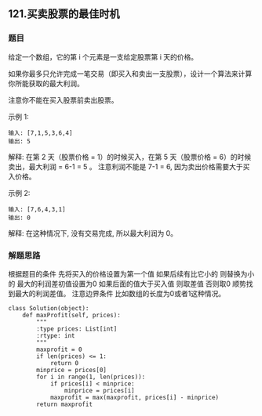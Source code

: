 ## 121.买卖股票的最佳时机

### 题目

给定一个数组，它的第 i 个元素是一支给定股票第 i 天的价格。

如果你最多只允许完成一笔交易（即买入和卖出一支股票），设计一个算法来计算你所能获取的最大利润。

注意你不能在买入股票前卖出股票。

示例 1:

	输入: [7,1,5,3,6,4]
	输出: 5
	
解释: 在第 2 天（股票价格 = 1）的时候买入，在第 5 天（股票价格 = 6）的时候卖出，最大利润 = 6-1 = 5 。
     注意利润不能是 7-1 = 6, 因为卖出价格需要大于买入价格。
     
示例 2:

	输入: [7,6,4,3,1]
	输出: 0

解释: 在这种情况下, 没有交易完成, 所以最大利润为 0。


### 解题思路

根据题目的条件 先将买入的价格设置为第一个值 如果后续有比它小的 则替换为小的
最大的利润差初值设置为0 如果后面的值大于买入值 则取差值 否则取0 顺势找到最大的利润差值。
注意边界条件 比如数组的长度为0或者1这种情况。


```
class Solution(object):
    def maxProfit(self, prices):
        """
        :type prices: List[int]
        :rtype: int
        """
        maxprofit = 0
        if len(prices) <= 1:
            return 0
        minprice = prices[0]
        for i in range(1, len(prices)):
            if prices[i] < minprice:
                minprice = prices[i]
            maxprofit = max(maxprofit, prices[i] - minprice)
        return maxprofit
```